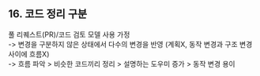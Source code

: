 ## 16. 코드 정리 구분

 풀 리퀘스트(PR)/코드 검토 모델 사용 가정  
 -> 변경을 구분하지 않은 상태에서 다수의 변경을 반영 (계획X, 동작 변경과 구조 변경 사이에 흐름X)  
 -> 흐름 파악 > 비슷한 코드끼리 정리 > 설명하는 도우미 증가 > 동작 변경 용이
